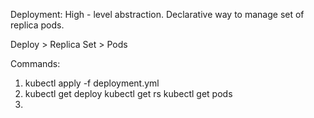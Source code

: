 Deployment: High - level abstraction.
Declarative way to manage set of replica pods.

Deploy > Replica Set > Pods

Commands: 
1. kubectl apply -f deployment.yml
2. kubectl get deploy
   kubectl get rs
   kubectl get pods
3. 
